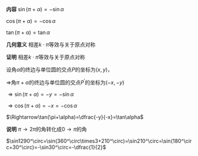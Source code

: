 **内容**
$\sin(\pi+\alpha)=-\sin\alpha$

$\cos(\pi+\alpha)=-\cos\alpha$

$\tan(\pi+\alpha)=\tan\alpha$

**几何意义**
相差$k\cdot\pi$等效与关于原点对称

**证明**
相差$k\cdot\pi$等效与关于原点对称

设角$\alpha$的终边与单位圆的交点$P$的坐标为$(x,y)$，

$\Rightarrow$角$\pi+\alpha$的终边与单位圆的交点$P^\prime$的坐标为$(-x,-y)$

$\Rightarrow\sin(\pi+\alpha)=-y=-\sin\alpha$

$\Rightarrow\cos(\pi+\alpha)=-x=-\cos\alpha$

$\Rightarrow\tan(\pi+\alpha)=\dfrac{-y}{-x}=\tan\alpha$

**说明**
$\pi\to2\pi$的角转化成$0\to\pi$的角

$\sin1290^\circ=\sin(360^\circ\times3+210^\circ)=\sin210^\circ=\sin(180^\circ+30^\circ)=-\sin30^\circ=-\dfrac{1}{2}$
